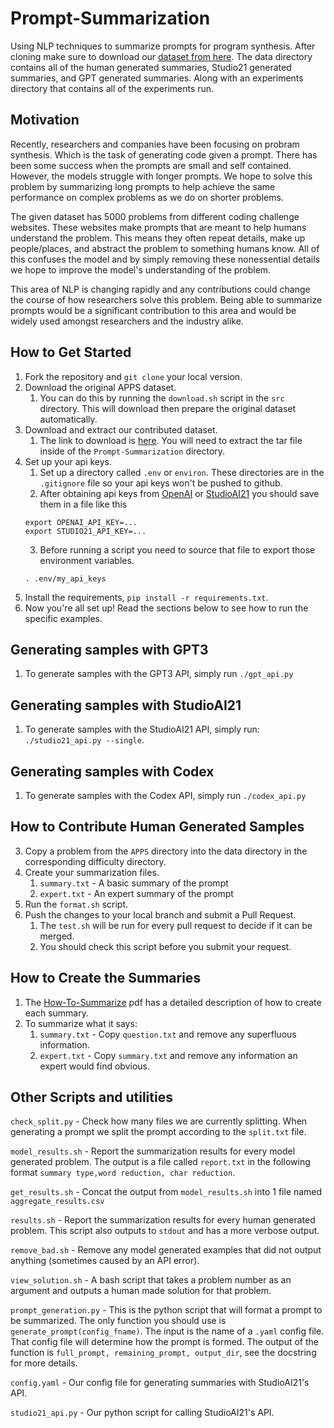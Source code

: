 # Prompt-Summarization
Using NLP techniques to summarize prompts for program synthesis. After cloning make sure to download our [dataset from here](https://drive.google.com/file/d/1yakjokSlHxkTveYumcVTmCnNbJBU-yBU/view?usp=sharing). The data directory contains all of the human generated summaries, Studio21 generated summaries, and GPT generated summaries. Along with an experiments directory that contains all of the experiments run.

## Motivation
Recently, researchers and companies have been focusing on probram synthesis.
Which is the task of generating code given a prompt. There has been some success when the prompts
are small and self contained. However, the models struggle with longer prompts. We hope to solve this problem by summarizing long prompts to help achieve the same performance on complex problems as we do on shorter problems.

The given dataset has 5000 problems from different coding challenge websites. These websites make prompts that are meant to help humans understand the problem. This means they often repeat details, make up people/places, and abstract the problem to something humans know. All of this confuses the model and by simply removing these nonessential details we hope to improve the model's understanding of the problem.

This area of NLP is changing rapidly and any contributions could change the course of how researchers solve this problem. Being able to summarize prompts would be a significant contribution to this area and would be widely used amongst researchers and the industry alike.

## How to Get Started
1. Fork the repository and `git clone` your local version.
2. Download the original APPS dataset.
    1. You can do this by running the `download.sh` script in the `src` directory. This will download then prepare the original dataset automatically.
3. Download and extract our contributed dataset.
    1. The link to download is [here](https://drive.google.com/file/d/1yakjokSlHxkTveYumcVTmCnNbJBU-yBU/view?usp=sharing). You will need to extract the tar file inside of the `Prompt-Summarization` directory.
4. Set up your api keys.
    1. Set up a directory called `.env` or `environ`. These directories are in the `.gitignore` file so your api keys won't be pushed to github.
    2. After obtaining api keys from [OpenAI](https://beta.openai.com/) or [StudioAI21](https://studio.ai21.com/) you should save them in a file like this 
    ```
    export OPENAI_API_KEY=...
    export STUDIO21_API_KEY=...
    ```
    3. Before running a script you need to source that file to export those environment variables.
    ```
    . .env/my_api_keys
    ```
6. Install the requirements, `pip install -r requirements.txt`.
7. Now you're all set up! Read the sections below to see how to run the specific examples.

## Generating samples with GPT3
1. To generate samples with the GPT3 API, simply run `./gpt_api.py`

## Generating samples with StudioAI21
1. To generate samples with the StudioAI21 API, simply run: `./studio21_api.py --single`.

## Generating samples with Codex
1. To generate samples with the Codex API, simply run `./codex_api.py`

## How to Contribute Human Generated Samples
3. Copy a problem from the `APPS` directory into the data directory in the corresponding difficulty directory.
4. Create your summarization files.
    1. `summary.txt` - A basic summary of the prompt
    2. `expert.txt` - An expert summary of the prompt
5. Run the `format.sh` script.
6. Push the changes to your local branch and submit a Pull Request.
    1. The `test.sh` will be run for every pull request to decide if it can be merged.
    2. You should check this script before you submit your request. 

## How to Create the Summaries
1. The [How-To-Summarize](How-To-Summarize.pdf) pdf has a detailed description of how to create each summary.
2. To summarize what it says:
    1. `summary.txt` - Copy `question.txt` and remove any superfluous information.
    2. `expert.txt` - Copy `summary.txt` and remove any information an expert would find obvious.

## Other Scripts and utilities
`check_split.py` - Check how many files we are currently splitting. When generating a prompt we split the prompt according to the `split.txt` file.

`model_results.sh` - Report the summarization results for every model generated problem. The output is a file called `report.txt` in the following format `summary type,word reduction, char reduction`.

`get_results.sh` - Concat the output from `model_results.sh` into 1 file named `aggregate_results.csv`

`results.sh` - Report the summarization results for every human generated problem. This script also outputs to `stdout` and has a more verbose output. 

`remove_bad.sh` - Remove any model generated examples that did not output anything (sometimes caused by an API error).

`view_solution.sh` - A bash script that takes a problem number as an argument and outputs a human made solution for that problem.

`prompt_generation.py` - This is the python script that will format a prompt to be summarized. The only function you should use is `generate_prompt(config_fname)`. The input is the name of a `.yaml` config file.
That config file will determine how the prompt is formed. The output of the function is `full_prompt, remaining_prompt, output_dir`, see the docstring for more details.

`config.yaml` - Our config file for generating summaries with StudioAI21's API.

`studio21_api.py` - Our python script for calling StudioAI21's API.
